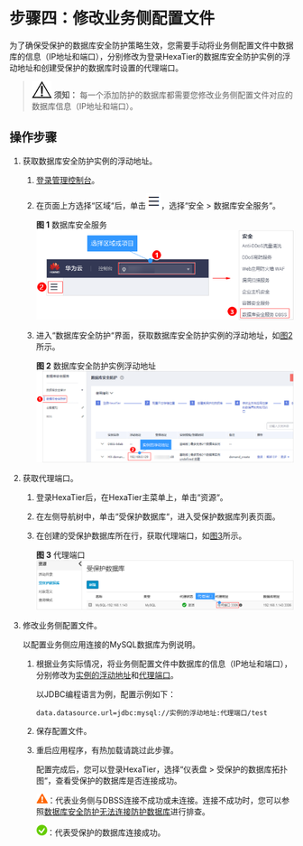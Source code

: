 # 步骤四：修改业务侧配置文件<a name="dbss_01_0271"></a>

为了确保受保护的数据库安全防护策略生效，您需要手动将业务侧配置文件中数据库的信息（IP地址和端口），分别修改为登录HexaTier的数据库安全防护实例的浮动地址和创建受保护的数据库时设置的代理端口。

>![](public_sys-resources/icon-notice.gif) **须知：** 
>每一个添加防护的数据库都需要您修改业务侧配置文件对应的数据库信息（IP地址和端口）。

## 操作步骤<a name="section151731291676"></a>

1.  获取数据库安全防护实例的浮动地址。
    1.  [登录管理控制台](https://console.huaweicloud.com/?locale=zh-cn)。
    2.  在页面上方选择“区域“后，单击![](figures/服务列表.png)，选择“安全  \>  数据库安全服务“。

        **图 1**  数据库安全服务<a name="fig1545113269121"></a>  
        ![](figures/数据库安全服务.png "数据库安全服务")

    3.  进入“数据库安全防护“界面，获取数据库安全防护实例的浮动地址，如[图2](#zh-cn_topic_0111166372_fig4989100164918)所示。

        **图 2**  数据库安全防护实例浮动地址<a name="zh-cn_topic_0111166372_fig4989100164918"></a>  
        ![](figures/数据库安全防护实例浮动地址.png "数据库安全防护实例浮动地址")

2.  获取代理端口。
    1.  登录HexaTier后，在HexaTier主菜单上，单击“资源“。
    2.  在左侧导航树中，单击“受保护数据库“，进入受保护数据库列表页面。
    3.  在创建的受保护数据库所在行，获取代理端口，如[图3](#fig11319142553914)所示。

        **图 3**  代理端口<a name="fig11319142553914"></a>  
        ![](figures/代理端口.png "代理端口")

3.  修改业务侧配置文件。

    以配置业务侧应用连接的MySQL数据库为例说明。

    1.  根据业务实际情况，将业务侧配置文件中数据库的信息（IP地址和端口），分别修改为[实例的浮动地址](#zh-cn_topic_0111166372_fig4989100164918)和[代理端口](#fig11319142553914)。

        以JDBC编程语言为例，配置示例如下：

        ```
        data.datasource.url=jdbc:mysql://实例的浮动地址:代理端口/test
        ```

    2.  保存配置文件。
    3.  重启应用程序，有热加载请跳过此步骤。

        配置完成后，您可以登录HexaTier，选择“仪表盘  \>  受保护的数据库拓扑图“，查看受保护的数据库是否连接成功。

        ![](figures/icon-gantanhao.png)：代表业务侧与DBSS连接不成功或未连接。连接不成功时，您可以参照[数据库安全防护无法连接防护数据库](https://support.huaweicloud.com/dbss_faq/dbss_01_0257.html)进行排查。

        ![](figures/icon-jihuo.png)：代表受保护的数据库连接成功。



